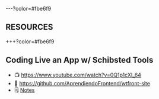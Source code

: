 ---?color=#fbe6f9

## RESOURCES

+++?color=#fbe6f9

## Coding Live an App w/ Schibsted Tools

- 📺 <https://www.youtube.com/watch?v=0Q1p1cXI_64>
- 📝 <https://github.com/AprendiendoFrontend/wtfront-site>
- 🗒  [Notes](https://github.com/trainings-juanmaguitar/schibsted-sui-tools-training/tree/devel/stuff/docs/RAW-LIVE-CODING.md)